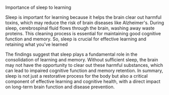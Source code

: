 Importance of sleep to learning

Sleep is important for learning because it helps the brain clear out harmful toxins, which may reduce the risk of brain diseases like Alzheimer's. During sleep, cerebrospinal fluid flows through the brain, washing away waste proteins. This cleaning process is essential for maintaining good cognitive function and memory. So, sleep is crucial for effective learning and retaining what you've learned

The findings suggest that sleep plays a fundamental role in the consolidation of learning and memory. Without sufficient sleep, the brain may not have the opportunity to clear out these harmful substances, which can lead to impaired cognitive function and memory retention. In summary, sleep is not just a restorative process for the body but also a critical component of effective learning and cognitive health, with a direct impact on long-term brain function and disease prevention.